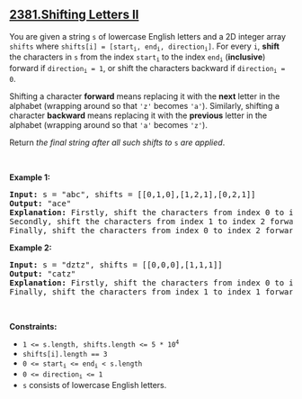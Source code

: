 ## [2381.Shifting Letters II](https://leetcode.com/problems/shifting-letters-ii/)
<p>You are given a string <code>s</code> of lowercase English letters and a 2D integer array <code>shifts</code> where <code>shifts[i] = [start<sub>i</sub>, end<sub>i</sub>, direction<sub>i</sub>]</code>. For every <code>i</code>, <strong>shift</strong> the characters in <code>s</code> from the index <code>start<sub>i</sub></code> to the index <code>end<sub>i</sub></code> (<strong>inclusive</strong>) forward if <code>direction<sub>i</sub> = 1</code>, or shift the characters backward if <code>direction<sub>i</sub> = 0</code>.</p>

<p>Shifting a character <strong>forward</strong> means replacing it with the <strong>next</strong> letter in the alphabet (wrapping around so that <code>&#39;z&#39;</code> becomes <code>&#39;a&#39;</code>). Similarly, shifting a character <strong>backward</strong> means replacing it with the <strong>previous</strong> letter in the alphabet (wrapping around so that <code>&#39;a&#39;</code> becomes <code>&#39;z&#39;</code>).</p>

<p>Return <em>the final string after all such shifts to </em><code>s</code><em> are applied</em>.</p>

<p>&nbsp;</p>
<p><strong class="example">Example 1:</strong></p>

<pre>
<strong>Input:</strong> s = &quot;abc&quot;, shifts = [[0,1,0],[1,2,1],[0,2,1]]
<strong>Output:</strong> &quot;ace&quot;
<strong>Explanation:</strong> Firstly, shift the characters from index 0 to index 1 backward. Now s = &quot;zac&quot;.
Secondly, shift the characters from index 1 to index 2 forward. Now s = &quot;zbd&quot;.
Finally, shift the characters from index 0 to index 2 forward. Now s = &quot;ace&quot;.</pre>

<p><strong class="example">Example 2:</strong></p>

<pre>
<strong>Input:</strong> s = &quot;dztz&quot;, shifts = [[0,0,0],[1,1,1]]
<strong>Output:</strong> &quot;catz&quot;
<strong>Explanation:</strong> Firstly, shift the characters from index 0 to index 0 backward. Now s = &quot;cztz&quot;.
Finally, shift the characters from index 1 to index 1 forward. Now s = &quot;catz&quot;.
</pre>

<p>&nbsp;</p>
<p><strong>Constraints:</strong></p>

<ul>
	<li><code>1 &lt;= s.length, shifts.length &lt;= 5 * 10<sup>4</sup></code></li>
	<li><code>shifts[i].length == 3</code></li>
	<li><code>0 &lt;= start<sub>i</sub> &lt;= end<sub>i</sub> &lt; s.length</code></li>
	<li><code>0 &lt;= direction<sub>i</sub> &lt;= 1</code></li>
	<li><code>s</code> consists of lowercase English letters.</li>
</ul>
